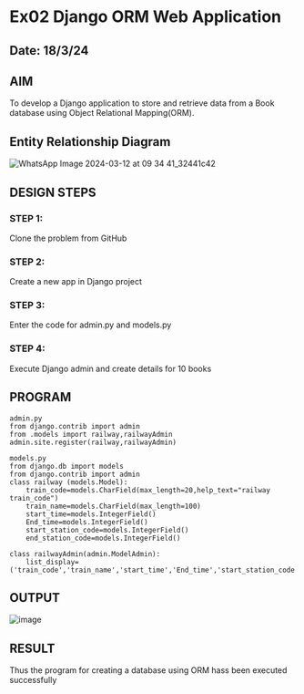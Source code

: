 # Ex02 Django ORM Web Application
## Date: 18/3/24

## AIM
To develop a Django application to store and retrieve data from a Book database using Object Relational Mapping(ORM).

## Entity Relationship Diagram

![WhatsApp Image 2024-03-12 at 09 34 41_32441c42](https://github.com/mdathif12/ORM/assets/149365313/12c1ce57-3bc9-46e6-95ff-8ab6111fcb94)


## DESIGN STEPS

### STEP 1:
Clone the problem from GitHub

### STEP 2:
Create a new app in Django project

### STEP 3:
Enter the code for admin.py and models.py

### STEP 4:
Execute Django admin and create details for 10 books

## PROGRAM
```
admin.py
from django.contrib import admin
from .models import railway,railwayAdmin
admin.site.register(railway,railwayAdmin)

models.py
from django.db import models
from django.contrib import admin
class railway (models.Model):
    train_code=models.CharField(max_length=20,help_text="railway train_code")
    train_name=models.CharField(max_length=100)
    start_time=models.IntegerField()
    End_time=models.IntegerField()
    start_station_code=models.IntegerField()
    end_station_code=models.IntegerField()
     
class railwayAdmin(admin.ModelAdmin):
    list_display=('train_code','train_name','start_time','End_time','start_station_code','end_station_code',)
```

## OUTPUT

![image](https://github.com/mdathif12/ORM/assets/149365313/62f758be-f3ba-4150-a121-b284a2abe14a)




## RESULT
Thus the program for creating a database using ORM hass been executed successfully

